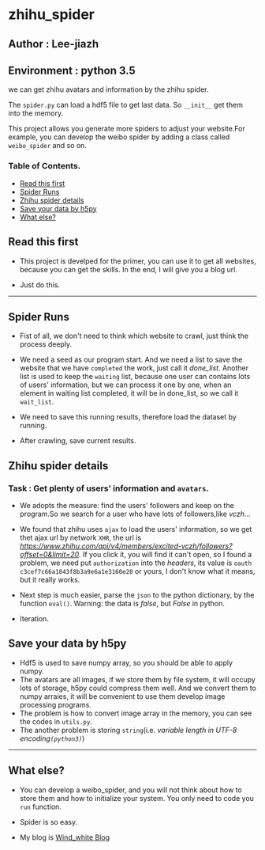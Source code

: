 # zhihu_spider
## Author : Lee-jiazh
## Environment : python 3.5
we can get zhihu avatars and information by the zhihu spider.

The `spider.py` can load a hdf5 file to get last data. So `__init__` get them into the memory.

This project allows you generate more spiders to adjust your website.For example, you can develop the weibo spider by adding a class called `weibo_spider` and so on.


### Table of Contents.

* [Read this first](#read-this-first)
* [Spider Runs](#run-spider)
* [Zhihu spider details](#zhihu-detail)
* [Save your data by h5py](#save-data)
* [What else?](#what-else)

## <span id="read-this-first">Read this first</span>
- This project is develped for the primer, you can use it to get all websites, because you can get the skills. In the end, I will give you a blog url.

- Just do this.

---
## <span id="run-spider">Spider Runs</span>
- Fist of all, we don't need to think which website to crawl, just think the process deeply.

- We need a seed as our program start. And we need a list to save the website that we have `completed` the work, just call it *done_list*. Another list is used to keep the `waiting` list, because one user can contains lots of users' information, but we can process it one by one, when an element in waiting list completed, it will be in done_list, so we call it `wait_list`.

- We need to save this running results, therefore load the dataset by running.

- After crawling, save current results. 

## <span id="zhihu-detail">Zhihu spider details</span>
### Task : Get plenty of users' information and `avatars`. 

- We adopts the measure: find the users' followers and keep on the program.So we search for a user who have lots of followers,like *vczh*... 

- We found that zhihu uses `ajax` to load the users' information, so we get thet ajax url by network `XHR`, the url is *https://www.zhihu.com/api/v4/members/excited-vczh/followers?offset=0&limit=20*. If you click it, you will find it can't open, so I found a problem, we need put `authorization` into the *headers*, its value is `oauth c3cef7c66a1843f8b3a9e6a1e3160e20` or yours, I don't know what it means, but it really works.

- Next step is much easier, parse the `json` to the python dictionary, by the function `eval()`. Warning: the data is *false*, but  *False* in python.

- Iteration.

## <span id="save-data">Save your data by h5py</span>
- Hdf5 is used to save numpy array, so you should be able to apply numpy.
- The avatars are all images, if we store them by file system, it will occupy lots of storage, h5py could compress them well. And we convert them to numpy arraies, it will be convenient to use them develop image processing programs.
- The problem is how to convert image array in the memory, you can see the codes in `utils.py`. 
- The another problem is storing `string`(i.e. *variable length in UTF-8 encoding`(python3)`*)
---

## <span id="what-else">What else?</span>
- You can develop a weibo_spider, and you will not think about how to store them and how to initialize your system. You only need to code you `run` function.
- Spider is so easy.

- My blog is [Wind_white Blog](http://blog.csdn.net/wind_white)
